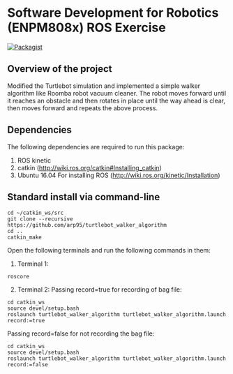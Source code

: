 # Software Development for Robotics (ENPM808x) ROS Exercise

[![Packagist](https://img.shields.io/packagist/l/doctrine/orm.svg)](LICENSE.md)


## Overview of the project

Modified the Turtlebot simulation and implemented a simple walker algorithm like Roomba robot vacuum cleaner. The robot moves forward until it reaches an obstacle and then rotates in place until the way ahead is clear, then moves forward and repeats the above process.


## Dependencies

The following dependencies are required to run this package:

1. ROS kinetic
2. catkin (http://wiki.ros.org/catkin#Installing_catkin)
3. Ubuntu 16.04 For installing ROS (http://wiki.ros.org/kinetic/Installation)


## Standard install via command-line
```
cd ~/catkin_ws/src
git clone --recursive https://github.com/arp95/turtlebot_walker_algorithm
cd ..
catkin_make
```

Open the following terminals and run the following commands in them:

1. Terminal 1:
```
roscore
```

2. Terminal 2:
Passing record=true for recording of bag file:
```
cd catkin_ws
source devel/setup.bash
roslaunch turtlebot_walker_algorithm turtlebot_walker_algorithm.launch record:=true
```

Passing record=false for not recording the bag file:
```
cd catkin_ws
source devel/setup.bash
roslaunch turtlebot_walker_algorithm turtlebot_walker_algorithm.launch record:=false
```

